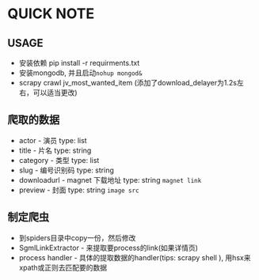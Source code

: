 # QUICK NOTE

## USAGE
- 安装依赖 pip install -r requirments.txt
- 安装mongodb, 并且启动`nohup mongod&`
- scrapy crawl jv_most_wanted_item (添加了download_delayer为1.2s左右，可以适当更改)

## 爬取的数据
- actor - 演员 type: list
- title - 片名 type: string
- category - 类型 type: list
- slug - 编号识别码 type: string
- downloadurl - magnet 下载地址 type: string `magnet link`
- preview - 封面 type: string `image src`

## 制定爬虫
- 到spiders目录中copy一份，然后修改
- SgmlLinkExtractor - 来提取要process的link(如果详情页)
- process handler - 具体的提取数据的handler(tips: scrapy shell <url>), 用hsx来xpath或正则去匹配要的数据



